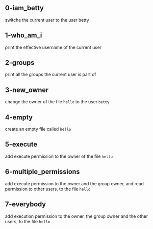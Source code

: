 ## 0-iam_betty
switche the current user to the user betty
## 1-who_am_i
print the effective username of the current user
## 2-groups
print all the groups the current user is part of
## 3-new_owner
change the owner of the file `hello` to the user `betty`
## 4-empty
create an empty file called `hello`
## 5-execute
add execute permission to the owner of the file `hello`
## 6-multiple_permissions
add execute permission to the owner and the group owner, and read permission to other users, to the file `hello`
## 7-everybody
add execution permission to the owner, the group owner and the other users, to the file `hello`
